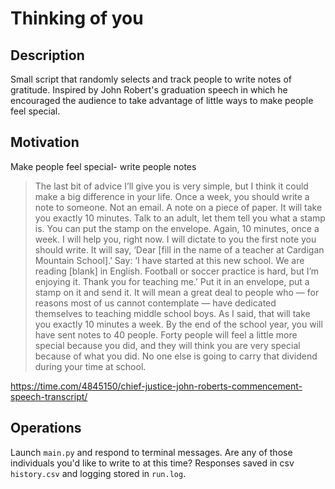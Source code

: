 # Thinking of you

## Description
Small script that randomly selects and track people to write notes of gratitude. Inspired by John
Robert's graduation speech in which he encouraged the audience to take advantage of little ways to make people 
feel special.

## Motivation
Make people feel special- write people notes
> The last bit of advice I’ll give you is very simple, but I think it could make a big difference in your life. 
>Once a week, you should write a note to someone. Not an email. A note on a piece of paper. 
>It will take you exactly 10 minutes. Talk to an adult, let them tell you what a stamp is. 
>You can put the stamp on the envelope. Again, 10 minutes, once a week. I will help you, right now. 
>I will dictate to you the first note you should write. It will say, 
>‘Dear [fill in the name of a teacher at Cardigan Mountain School].’ Say: ‘I have started at this new school. 
>We are reading [blank] in English. Football or soccer practice is hard, but I’m enjoying it. Thank you for teaching me.’ 
>Put it in an envelope, put a stamp on it and send it. It will mean a great deal to people who — for reasons 
>most of us cannot contemplate — have dedicated themselves to teaching middle school boys. As I said, that will take 
>you exactly 10 minutes a week. By the end of the school year, you will have sent notes to 40 people. Forty people 
>will feel a little more special because you did, and they will think you are very special because of what you did. 
>No one else is going to carry that dividend during your time at school.

https://time.com/4845150/chief-justice-john-roberts-commencement-speech-transcript/

## Operations
Launch `main.py` and respond to terminal messages. Are any of those 
individuals you'd like to write to at this time? Responses saved in csv `history.csv` and
logging stored in `run.log`.
